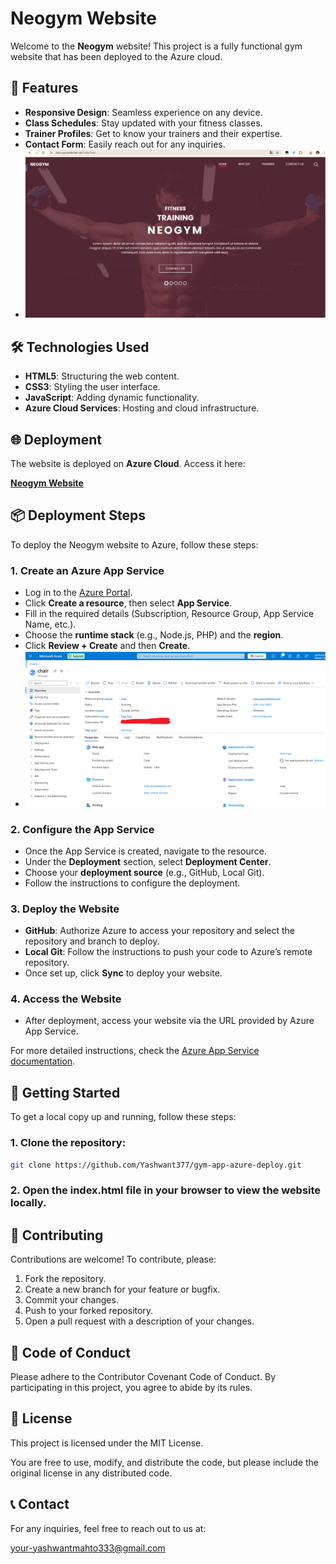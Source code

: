 # Neogym Website

Welcome to the **Neogym** website! This project is a fully functional gym website that has been deployed to the Azure cloud.

## 🚀 Features

- **Responsive Design**: Seamless experience on any device.
- **Class Schedules**: Stay updated with your fitness classes.
- **Trainer Profiles**: Get to know your trainers and their expertise.
- **Contact Form**: Easily reach out for any inquiries.
- ![Neogym Screenshot](https://github.com/Yashwant377/gym-app-azure-deploy/blob/9e46b128842865b7ab362ee7a195c8b2c768c3e2/Screenshot%202025-03-05%20052402.png)

## 🛠 Technologies Used

- **HTML5**: Structuring the web content.
- **CSS3**: Styling the user interface.
- **JavaScript**: Adding dynamic functionality.
- **Azure Cloud Services**: Hosting and cloud infrastructure.

## 🌐 Deployment

The website is deployed on **Azure Cloud**. Access it here:

[**Neogym Website**](http://chair.azurewebsites.net)

## 📦 Deployment Steps

To deploy the Neogym website to Azure, follow these steps:

### 1. **Create an Azure App Service**

- Log in to the [Azure Portal](https://portal.azure.com/).
- Click **Create a resource**, then select **App Service**.
- Fill in the required details (Subscription, Resource Group, App Service Name, etc.).
- Choose the **runtime stack** (e.g., Node.js, PHP) and the **region**.
- Click **Review + Create** and then **Create**.
- ![Neogym Screenshot](https://github.com/Yashwant377/gym-app-azure-deploy/blob/069ba1dd2b366aa9e0be578fc408c4add97a2b24/Screenshot%202025-03-05%20061049.png)

### 2. **Configure the App Service**

- Once the App Service is created, navigate to the resource.
- Under the **Deployment** section, select **Deployment Center**.
- Choose your **deployment source** (e.g., GitHub, Local Git).
- Follow the instructions to configure the deployment.

### 3. **Deploy the Website**

- **GitHub**: Authorize Azure to access your repository and select the repository and branch to deploy.
- **Local Git**: Follow the instructions to push your code to Azure’s remote repository.
- Once set up, click **Sync** to deploy your website.

### 4. **Access the Website**

- After deployment, access your website via the URL provided by Azure App Service.

For more detailed instructions, check the [Azure App Service documentation](https://docs.microsoft.com/en-us/azure/app-service/).

## 🚀 Getting Started

To get a local copy up and running, follow these steps:

### 1. Clone the repository:

```sh
git clone https://github.com/Yashwant377/gym-app-azure-deploy.git
```

### 2. Open the index.html file in your browser to view the website locally.

## 🤝 Contributing

Contributions are welcome! To contribute, please:

1. Fork the repository.
2. Create a new branch for your feature or bugfix.
3. Commit your changes.
4. Push to your forked repository.
5. Open a pull request with a description of your changes.

## 📝 Code of Conduct

Please adhere to the Contributor Covenant Code of Conduct. By participating in this project, you agree to abide by its rules.

## 📝 License

This project is licensed under the MIT License.

You are free to use, modify, and distribute the code, but please include the original license in any distributed code.

## 📞 Contact

For any inquiries, feel free to reach out to us at:

your-yashwantmahto333@gmail.com
